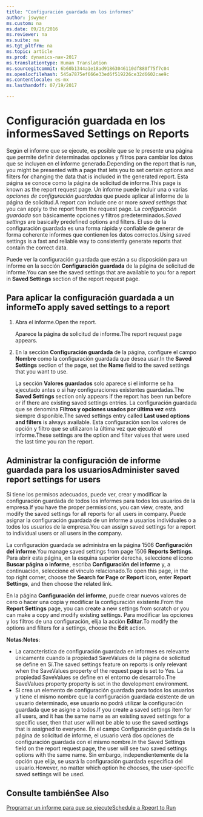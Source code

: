 ```yaml
---
title: "Configuración guardada en los informes"
author: jswymer
ms.custom: na
ms.date: 09/26/2016
ms.reviewer: na
ms.suite: na
ms.tgt_pltfrm: na
ms.topic: article
ms.prod: dynamics-nav-2017
ms.translationtype: Human Translation
ms.sourcegitcommit: 6b60b1344a1e18ad91863046110df880f75f7c04
ms.openlocfilehash: 545a7875ef666e33ed6f519226ce32d6602cae9c
ms.contentlocale: es-mx
ms.lasthandoff: 07/19/2017

---
```

# <a name="saved-settings-on-reports"></a><span data-ttu-id="f988c-102">Configuración guardada en los informes</span><span class="sxs-lookup"><span data-stu-id="f988c-102">Saved Settings on Reports</span></span>
<span data-ttu-id="f988c-103">Según el informe que se ejecute, es posible que se le presente una página que permite definir determinadas opciones y filtros para cambiar los datos que se incluyen en el informe generado.</span><span class="sxs-lookup"><span data-stu-id="f988c-103">Depending on the report that is run, you might be presented with a page that lets you to set certain options and filters for changing the data that is included in the generated report.</span></span> <span data-ttu-id="f988c-104">Esta página se conoce como la página de solicitud de informe.</span><span class="sxs-lookup"><span data-stu-id="f988c-104">This page is known as the report request page.</span></span> <span data-ttu-id="f988c-105">Un informe puede incluir una o varias *opciones de configuración guardadas* que puede aplicar al informe de la página de solicitud.</span><span class="sxs-lookup"><span data-stu-id="f988c-105">A report can include one or more *saved settings* that you can apply to the report from the request page.</span></span> <span data-ttu-id="f988c-106">La *configuración guardada* son básicamente opciones y filtros predeterminados.</span><span class="sxs-lookup"><span data-stu-id="f988c-106">*Saved settings* are basically predefined options and filters.</span></span> <span data-ttu-id="f988c-107">El uso de la configuración guardada es una forma rápida y confiable de generar de forma coherente informes que contienen los datos correctos.</span><span class="sxs-lookup"><span data-stu-id="f988c-107">Using saved settings is a fast and reliable way to consistently generate reports that contain the correct data.</span></span>

<span data-ttu-id="f988c-108">Puede ver la configuración guardada que están a su disposición para un informe en la sección **Configuración guardada** de la página de solicitud de informe.</span><span class="sxs-lookup"><span data-stu-id="f988c-108">You can see the saved settings that are available to you for a report in **Saved Settings** section of the report request page.</span></span>

## <a name="to-apply-saved-settings-to-a-report"></a><span data-ttu-id="f988c-109">Para aplicar la configuración guardada a un informe</span><span class="sxs-lookup"><span data-stu-id="f988c-109">To apply saved settings to a report</span></span>
1.  <span data-ttu-id="f988c-110">Abra el informe.</span><span class="sxs-lookup"><span data-stu-id="f988c-110">Open the report.</span></span>

    <span data-ttu-id="f988c-111">Aparece la página de solicitud de informe.</span><span class="sxs-lookup"><span data-stu-id="f988c-111">The report request page appears.</span></span>    
2.  <span data-ttu-id="f988c-112">En la sección **Configuración guardada** de la página, configure el campo **Nombre** como la configuración guardada que desea usar.</span><span class="sxs-lookup"><span data-stu-id="f988c-112">In the **Saved Settings** section of the page, set the **Name** field  to the saved settings that you want to use.</span></span>

    <span data-ttu-id="f988c-113">La sección **Valores guardados** solo aparece si el informe se ha ejecutado antes o si hay configuraciones existentes guardadas.</span><span class="sxs-lookup"><span data-stu-id="f988c-113">The **Saved Settings** section only appears if the report has been run before or if there are existing saved settings entries.</span></span> <span data-ttu-id="f988c-114">La configuración guardada que se denomina **Filtros y opciones usados por última vez** está siempre disponible.</span><span class="sxs-lookup"><span data-stu-id="f988c-114">The saved settings entry called **Last used options and filters** is always available.</span></span> <span data-ttu-id="f988c-115">Esta configuración son los valores de opción y filtro que se utilizaron la última vez que ejecutó el informe.</span><span class="sxs-lookup"><span data-stu-id="f988c-115">These settings are the option and filter values that were used the last time you ran the report.</span></span>

## <a name="administer-saved-report-settings-for-users"></a><span data-ttu-id="f988c-116">Administrar la configuración de informe guardada para los usuarios</span><span class="sxs-lookup"><span data-stu-id="f988c-116">Administer saved report settings for users</span></span>
<span data-ttu-id="f988c-117">Si tiene los permisos adecuados, puede ver, crear y modificar la configuración guardada de todos los informes para todos los usuarios de la empresa.</span><span class="sxs-lookup"><span data-stu-id="f988c-117">If you have the proper permissions, you can view, create, and modify the saved settings for all reports for all users in company.</span></span> <span data-ttu-id="f988c-118">Puede asignar la configuración guardada de un informe a usuarios individuales o a todos los usuarios de la empresa.</span><span class="sxs-lookup"><span data-stu-id="f988c-118">You can assign saved settings for a report to individual users or all users in the company.</span></span>

<span data-ttu-id="f988c-119">La configuración guardada se administra en la página 1506 **Configuración del informe**.</span><span class="sxs-lookup"><span data-stu-id="f988c-119">You manage saved settings from page 1506 **Reports Settings**.</span></span> <span data-ttu-id="f988c-120">Para abrir esta página, en la esquina superior derecha, seleccione el icono **Buscar página o informe**, escriba **Configuración del informe** y, a continuación, seleccione el vínculo relacionado.</span><span class="sxs-lookup"><span data-stu-id="f988c-120">To open this page, in the top right corner, choose the **Search for Page or Report** icon, enter **Report Settings**, and then choose the related link.</span></span> 

<span data-ttu-id="f988c-121">En la página **Configuración del informe**, puede crear nuevos valores de cero o hacer una copia y modificar la configuración existente.</span><span class="sxs-lookup"><span data-stu-id="f988c-121">From the **Report Settings** page, you can create a new settings from scratch or you can make a copy and modify existing settings.</span></span> <span data-ttu-id="f988c-122">Para modificar las opciones y los filtros de una configuración, elija la acción **Editar**.</span><span class="sxs-lookup"><span data-stu-id="f988c-122">To modify the options and filters for a settings, choose the **Edit** action.</span></span>

<span data-ttu-id="f988c-123">**Notas**:</span><span class="sxs-lookup"><span data-stu-id="f988c-123">**Notes**:</span></span>
-    <span data-ttu-id="f988c-124">La característica de configuración guardada en informes es relevante únicamente cuando la propiedad SaveValues de la página de solicitud se define en Sí.</span><span class="sxs-lookup"><span data-stu-id="f988c-124">The saved settings feature on reports is only relevant when the SaveValues property of the request page is set to Yes.</span></span> <span data-ttu-id="f988c-125">La propiedad SaveValues se define en el entorno de desarrollo.</span><span class="sxs-lookup"><span data-stu-id="f988c-125">The SaveValues property property is set in the development environment.</span></span>
-    <span data-ttu-id="f988c-126">Si crea un elemento de configuración guardada para todos los usuarios y tiene el mismo nombre que la configuración guardada existente de un usuario determinado, ese usuario no podrá utilizar la configuración guardada que se asigne a todos.</span><span class="sxs-lookup"><span data-stu-id="f988c-126">If you create a saved settings item for all users, and it has the same name as an existing saved settings for a specific user, then that user will not be able to use the saved settings that is assigned to everyone.</span></span>  <span data-ttu-id="f988c-127">En el campo Configuración guardada de la página de solicitud de informe, el usuario verá dos opciones de configuración guardada con el mismo nombre.</span><span class="sxs-lookup"><span data-stu-id="f988c-127">In the Saved Settings field on the report request page, the user will see two saved settings options with the same name.</span></span> <span data-ttu-id="f988c-128">Sin embargo, independientemente de la opción que elija, se usará la configuración guardada específica del usuario.</span><span class="sxs-lookup"><span data-stu-id="f988c-128">However, no matter which option he chooses, the user-specific saved settings will be used.</span></span>

## <a name="see-also"></a><span data-ttu-id="f988c-129">Consulte también</span><span class="sxs-lookup"><span data-stu-id="f988c-129">See Also</span></span>
[<span data-ttu-id="f988c-130">Programar un informe para que se ejecute</span><span class="sxs-lookup"><span data-stu-id="f988c-130">Schedule a Rpeort to Run</span></span>](ui-schedule-report.md)

